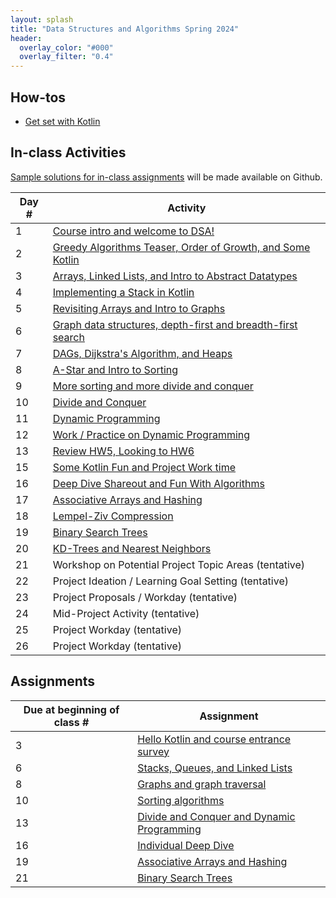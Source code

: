 ```yaml
---
layout: splash
title: "Data Structures and Algorithms Spring 2024"
header:
  overlay_color: "#000"
  overlay_filter: "0.4"
---
```


## How-tos

* [Get set with Kotlin](how_to/setting_up_kotlin)

## In-class Activities

[Sample solutions for in-class assignments](https://github.com/OlinDSA2024/DSA2024InClass) will be made available on Github.

| Day # | Activity                                                                      |
|-------|-------------------------------------------------------------------------------|
| 1     | [Course intro and welcome to DSA!](in_class/day01)                            |
| 2     | [Greedy Algorithms Teaser, Order of Growth, and Some Kotlin](in_class/day02)  |
| 3     | [Arrays, Linked Lists, and Intro to Abstract Datatypes](in_class/day03)       |
| 4     | [Implementing a Stack in Kotlin](in_class/day04)                              |
| 5     | [Revisiting Arrays and Intro to Graphs](in_class/day05)                       |
| 6     | [Graph data structures, depth-first and breadth-first search](in_class/day06) |
| 7     | [DAGs, Dijkstra's Algorithm, and Heaps](in_class/day07)                       |
| 8     | [A-Star and Intro to Sorting](in_class/day08)                                 |
| 9     | [More sorting and more divide and conquer](in_class/day09)                    |
| 10    | [Divide and Conquer](in_class/day10)                                          |
| 11    | [Dynamic Programming](in_class/day11)                                         |
| 12    | [Work / Practice on Dynamic Programming](in_class/day12)                      |
| 13    | [Review HW5, Looking to HW6](in_class/day13)                                  |
| 15    | [Some Kotlin Fun and Project Work time](in_class/day15)                       |
| 16    | [Deep Dive Shareout and Fun With Algorithms](in_class/day16)                  |
| 17    | [Associative Arrays and Hashing](in_class/day17)                              |
| 18    | [Lempel-Ziv Compression](in_class/day18)                                      |
| 19    | [Binary Search Trees](in_class/day19)                                         |
| 20    | [KD-Trees and Nearest Neighbors](in_class/day20)                              |
| 21    | Workshop on Potential Project Topic Areas (tentative)                         |
| 22    | Project Ideation / Learning Goal Setting (tentative)                          |
| 23    | Project Proposals / Workday (tentative)                                       |
| 24    | Mid-Project Activity (tentative)                                              |
| 25    | Project Workday (tentative)                                                   |
| 26    | Project Workday (tentative)                                                   |


<!--
## Motivating Examples

* Genomic analysis
* Machine learning
* Bigdata
* Computer networks
* Navigation (routing)
* Encryption
-->

<!--
## Some problems / extensions

* Peak finder (MIT OCW motivating problem)
* 15 puzzle or 2x2 Rubik's cube
* Beyond worst case complexity
* Approximation algorithms
-->

##  Assignments

| Due at beginning of class # | Assignment                                                              |
|-----------------------------|-------------------------------------------------------------------------|
| 3                           | [Hello Kotlin and course entrance survey](assignments/assignment_01)    |
| 6                           | [Stacks, Queues, and Linked Lists](assignments/assignment_02)           |
| 8                           | [Graphs and graph traversal](assignments/assignment_03)                 |
| 10                          | [Sorting algorithms](assignments/assignment_04)                         |
| 13                          | [Divide and Conquer and Dynamic Programming](assignments/assignment_05) |
| 16                          | [Individual Deep Dive](assignments/assignment_06)                       |
| 19                          | [Associative Arrays and Hashing](assignments/assignment_07)             |
| 21                          | [Binary Search Trees](assignments/assignment_08)                        |



